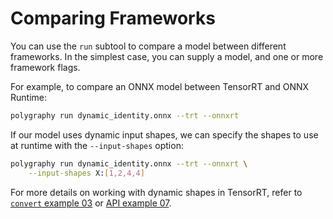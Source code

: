 # Comparing Frameworks

You can use the `run` subtool to compare a model between different frameworks.
In the simplest case, you can supply a model, and one or more framework flags.

For example, to compare an ONNX model between TensorRT and ONNX Runtime:

```bash
polygraphy run dynamic_identity.onnx --trt --onnxrt
```

If our model uses dynamic input shapes, we can specify the shapes to use at
runtime with the `--input-shapes` option:

```bash
polygraphy run dynamic_identity.onnx --trt --onnxrt \
    --input-shapes X:[1,2,4,4]
```

For more details on working with dynamic shapes in TensorRT, refer to
[`convert` example 03](../../convert/03_dynamic_shapes_in_tensorrt/) or
[API example 07](../../../api/07_tensorrt_and_dynamic_shapes/).

